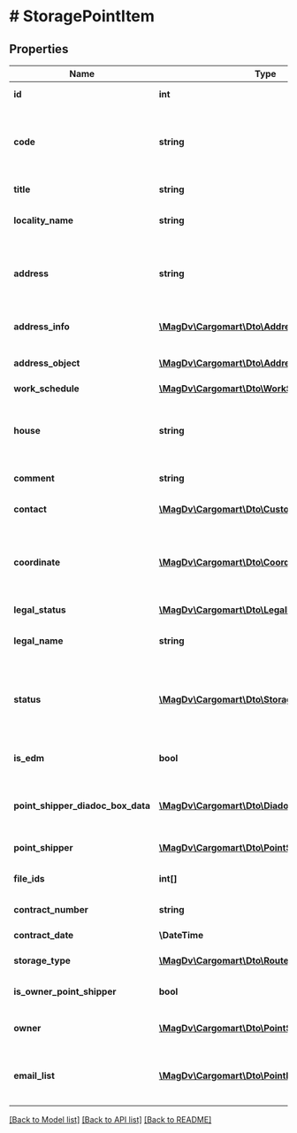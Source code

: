 # # StoragePointItem

## Properties

Name | Type | Description | Notes
------------ | ------------- | ------------- | -------------
**id** | **int** | Идентификатор точки погрузки |
**code** | **string** | @deprecated КЛАДР код локации. Вместо этого использовать addressObject. | [optional]
**title** | **string** | Название пункта маршрута | [optional]
**locality_name** | **string** | Название населенного пункта | [optional]
**address** | **string** | @deprecated Адрес пункта маршрута. Вместо этого использовать addressObject. | [optional]
**address_info** | [**\MagDv\Cargomart\Dto\AddressInfo**](AddressInfo.md) | Адрес пункта погрузки/выгрузки в виде объекта | [optional]
**address_object** | [**\MagDv\Cargomart\Dto\Address**](Address.md) | Адрес пункта погрузки/выгрузки в виде объекта | [optional]
**work_schedule** | [**\MagDv\Cargomart\Dto\WorkSchedule**](WorkSchedule.md) |  | [optional]
**house** | **string** | @deprecated Номер дома пункта маршрута. Вместо этого использовать addressObject. | [optional]
**comment** | **string** | Комментарий пункта маршрута | [optional]
**contact** | [**\MagDv\Cargomart\Dto\CustomContactInner[]**](CustomContactInner.md) | Базовая контактная информация | [optional]
**coordinate** | [**\MagDv\Cargomart\Dto\Coordinate**](Coordinate.md) | @deprecated Координаты пункта. Вместо этого использовать addressObject. | [optional]
**legal_status** | [**\MagDv\Cargomart\Dto\LegalFormEnum**](LegalFormEnum.md) | Юридический статус | [optional]
**legal_name** | **string** | Юридическое наименование или ФИО | [optional]
**status** | [**\MagDv\Cargomart\Dto\StoragePointStatusEnum**](StoragePointStatusEnum.md) | Статус корректности данных. 0 - статус не определен, 1 - данные корректны, 2 - неверные координаты | [optional]
**is_edm** | **bool** | Участвует в обмене ЭТрН | [optional] [default to false]
**point_shipper_diadoc_box_data** | [**\MagDv\Cargomart\Dto\DiadocBoxIdData**](DiadocBoxIdData.md) | Данные грузоотправителя из Диадока для отправки документов | [optional]
**point_shipper** | [**\MagDv\Cargomart\Dto\PointShipper**](PointShipper.md) | Грузополучатель/грузоотправитель | [optional]
**file_ids** | **int[]** | Идентификаторы файлов со схемой проезда | [optional]
**contract_number** | **string** | Номер договора грузоотправителя | [optional]
**contract_date** | **\DateTime** | Дата договора грузоотправителя | [optional]
**storage_type** | [**\MagDv\Cargomart\Dto\RoutePointType**](RoutePointType.md) | Тип пункта погрузки | [optional]
**is_owner_point_shipper** | **bool** | Совпадает ли владелец с грузоотправителем | [optional] [default to false]
**owner** | [**\MagDv\Cargomart\Dto\PointShipper**](PointShipper.md) | Владелец инфраструктуры склада | [optional]
**email_list** | [**\MagDv\Cargomart\Dto\PointEmailContact[]**](PointEmailContact.md) | Список email для пунктов, отображается только владельцу или экспедитору | [optional]

[[Back to Model list]](../../README.md#models) [[Back to API list]](../../README.md#endpoints) [[Back to README]](../../README.md)
